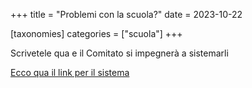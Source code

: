 +++
title = "Problemi con la scuola?"
date = 2023-10-22

[taxonomies]
categories = ["scuola"]
+++

Scrivetele qua e il Comitato si impegnerà a sistemarli
<!-- more -->

[Ecco qua il link per il sistema](https://fermi-studenti.github.io/reports/dist/index.html)